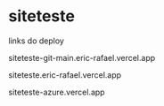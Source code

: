 # siteteste
links do deploy

siteteste-git-main.eric-rafael.vercel.app

siteteste.eric-rafael.vercel.app

siteteste-azure.vercel.app
